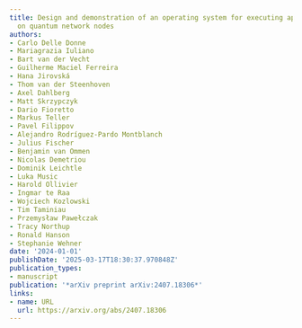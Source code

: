 ```yaml
---
title: Design and demonstration of an operating system for executing applications
  on quantum network nodes
authors:
- Carlo Delle Donne
- Mariagrazia Iuliano
- Bart van der Vecht
- Guilherme Maciel Ferreira
- Hana Jirovská
- Thom van der Steenhoven
- Axel Dahlberg
- Matt Skrzypczyk
- Dario Fioretto
- Markus Teller
- Pavel Filippov
- Alejandro Rodríguez-Pardo Montblanch
- Julius Fischer
- Benjamin van Ommen
- Nicolas Demetriou
- Dominik Leichtle
- Luka Music
- Harold Ollivier
- Ingmar te Raa
- Wojciech Kozlowski
- Tim Taminiau
- Przemysław Pawełczak
- Tracy Northup
- Ronald Hanson
- Stephanie Wehner
date: '2024-01-01'
publishDate: '2025-03-17T18:30:37.970848Z'
publication_types:
- manuscript
publication: '*arXiv preprint arXiv:2407.18306*'
links:
- name: URL
  url: https://arxiv.org/abs/2407.18306
---
```

